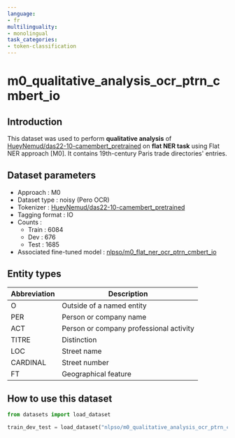 ```yaml
---
language:
- fr
multilinguality:
- monolingual
task_categories:
- token-classification
---
```


# m0_qualitative_analysis_ocr_ptrn_cmbert_io

## Introduction

This dataset was used to perform **qualitative analysis** of [HueyNemud/das22-10-camembert_pretrained](https://huggingface.co/HueyNemud/das22-10-camembert_pretrained) on **flat NER task** using Flat NER approach [M0]. 
It contains 19th-century Paris trade directories' entries.

## Dataset parameters

* Approach : M0
* Dataset type : noisy (Pero OCR)
* Tokenizer : [HueyNemud/das22-10-camembert_pretrained](https://huggingface.co/HueyNemud/das22-10-camembert_pretrained)
* Tagging format : IO
* Counts : 
    * Train : 6084
    * Dev : 676
    * Test : 1685
* Associated fine-tuned model : [nlpso/m0_flat_ner_ocr_ptrn_cmbert_io](https://huggingface.co/nlpso/m0_flat_ner_ocr_ptrn_cmbert_io)
    
## Entity types

Abbreviation|Description
-|-
O |Outside of a named entity
PER |Person or company name
ACT |Person or company professional activity
TITRE |Distinction
LOC |Street name
CARDINAL |Street number
FT |Geographical feature

## How to use this dataset

```python
from datasets import load_dataset

train_dev_test = load_dataset("nlpso/m0_qualitative_analysis_ocr_ptrn_cmbert_io")
